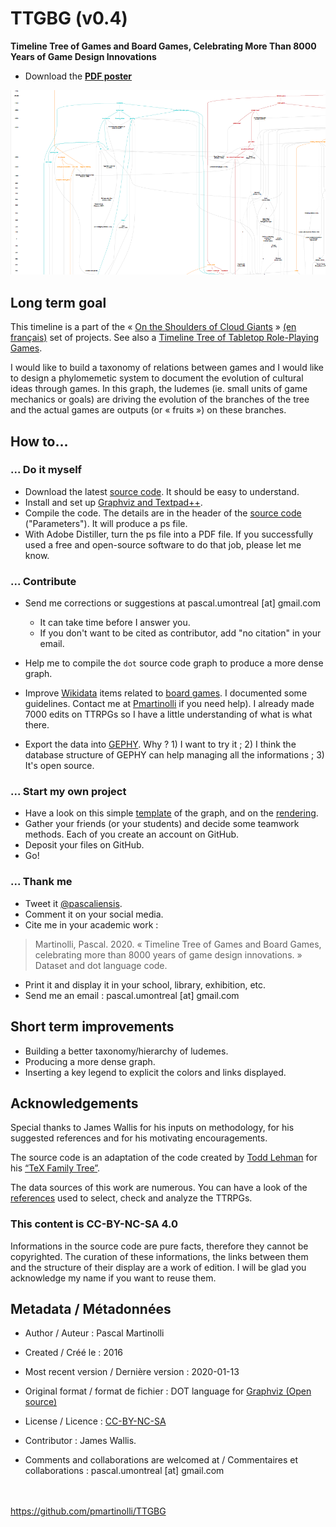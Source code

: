 # TTGBG (v0.4)
**Timeline Tree of Games and Board Games, Celebrating More Than 8000 Years of Game Design Innovations**

* Download the **[PDF poster](https://github.com/pmartinolli/TTGBG/blob/master/files/ttgbg.pdf)**

[![TTGBG snapshot](https://github.com/pmartinolli/TTGBG/blob/master/files/ttgbg-snapshot.png)](https://github.com/pmartinolli/TTGBG/blob/master/files/ttgbg.pdf)

## Long term goal

This timeline is a part of the « [On the Shoulders of Cloud Giants](http://zotrpg.blogspot.com/search/label/on%20the%20shoulders%20of%20dwarves) » [(en français)](https://jdr.hypotheses.org/category/sur-epaules-geants-nuages) set of projects. See also a [Timeline Tree of Tabletop Role-Playing Games](https://github.com/pmartinolli/TTTTRPG).

I would like to build a taxonomy of relations between games and I would like to design a phylomemetic system to document the evolution of cultural ideas through games. In this graph, the ludemes (ie. small units of game mechanics or goals) are driving the evolution of the branches of the tree and the actual games are outputs (or « fruits ») on these branches.

## How to... 

### ... Do it myself 

* Download the latest [source code](https://github.com/pmartinolli/TTGBG/blob/master/files/ttgbg.gv). It should be easy to understand.
* Install and set up [Graphviz and Textpad++](http://zotrpg.blogspot.com/2016/05/creating-graph-for-od.html).
* Compile the code. The details are in the header of the [source code](https://github.com/pmartinolli/TTGBG/blob/master/files/ttgbg.gv) ("Parameters"). It will produce a ps file.
* With Adobe Distiller, turn the ps file into a PDF file. If you successfully used a free and open-source software to do that job, please let me know. 

### ... Contribute

* Send me corrections or suggestions at pascal.umontreal [at] gmail.com 
  * It can take time before I answer you.
  * If you don't want to be cited as contributor, add "no citation" in your email.

* Help me to compile the `dot` source code graph to produce a more dense graph.

* Improve [Wikidata](https://www.wikidata.org) items related to [board games](https://www.wikidata.org/wiki/Wikidata:WikiProject_Board_Games). I documented some guidelines. Contact me at [Pmartinolli](https://www.wikidata.org/wiki/User:Pmartinolli) if you need help). I already made 7000 edits on TTRPGs so I have a little understanding of what is what there.
  
* Export the data into [GEPHY](https://gephi.org/). Why ? 1) I want to try it ; 2) I think the database structure of GEPHY can help managing all the informations ; 3) It's open source.

### ... Start my own project

* Have a look on this simple [template](https://github.com/pmartinolli/TTTTRPG/blob/master/files/template.gv) of the graph, and on the [rendering](https://github.com/pmartinolli/TTTTRPG/blob/master/files/template.png).
* Gather your friends (or your students) and decide some teamwork methods. Each of you create an account on GitHub. 
* Deposit your files on GitHub.
* Go!


### ... Thank me

- Tweet it [@pascaliensis](https://twitter.com/Pascaliensis).
- Comment it on your social media.
- Cite me in your academic work : 
> Martinolli, Pascal. 2020. « Timeline Tree of Games and Board Games, celebrating more than 8000 years of game design innovations. » Dataset and dot language code.
- Print it and display it in your school, library, exhibition, etc.
- Send me an email : pascal.umontreal [at] gmail.com

## Short term improvements

- Building a better taxonomy/hierarchy of ludemes.
- Producing a more dense graph.
- Inserting a key legend to explicit the colors and links displayed.


## Acknowledgements 

Special thanks to James Wallis for his inputs on methodology, for his suggested references and for his motivating encouragements.

The source code is an adaptation of the code created by [Todd Lehman](https://tex.stackexchange.com/users/8499/todd-lehman) for his [“TeX Family Tree”](https://tex.stackexchange.com/questions/42594/tex-family-tree-with-timeline). 

The data sources of this work are numerous. You can have a look of the [references](https://github.com/pmartinolli/TTGBG/blob/master/files/ttgbg-sources.md) used to select, check and analyze the TTRPGs.



### This content is CC-BY-NC-SA 4.0 

Informations in the source code are pure facts, therefore they cannot be copyrighted. The curation of these informations, the links between them and the structure of their display are a work of edition. I will be glad you acknowledge my name if you want to reuse them.


## Metadata / Métadonnées

* Author / Auteur : Pascal Martinolli

* Created / Créé le : 2016

* Most recent version / Dernière version : 2020-01-13

* Original format / format de fichier : DOT language for [Graphviz (Open source)](https://www.graphviz.org/)

* License / Licence : [CC-BY-NC-SA](https://creativecommons.org/licenses/by-nc-sa/4.0/)

* Contributor : James Wallis.

* Comments and collaborations are welcomed at / Commentaires et collaborations : pascal.umontreal [at] gmail.com



\
\
https://github.com/pmartinolli/TTGBG 
